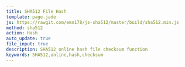 ```yaml
---
title: SHA512 File Hash
template: page.jade
js: https://rawgit.com/emn178/js-sha512/master/build/sha512.min.js
method: sha512
action: Hash
auto_update: true
file_input: true
description: SHA512 online hash file checksum function
keywords: SHA512,online,hash,checksum
---
```

